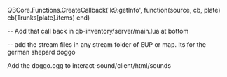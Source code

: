 QBCore.Functions.CreateCallback('k9:getInfo', function(source, cb, plate) 
    cb(Trunks[plate].items)
end)

-- Add that call back in qb-inventory/server/main.lua at bottom


-- add the stream files in any stream folder of EUP or map. Its for the german shepard doggo

Add the doggo.ogg to interact-sound/client/html/sounds